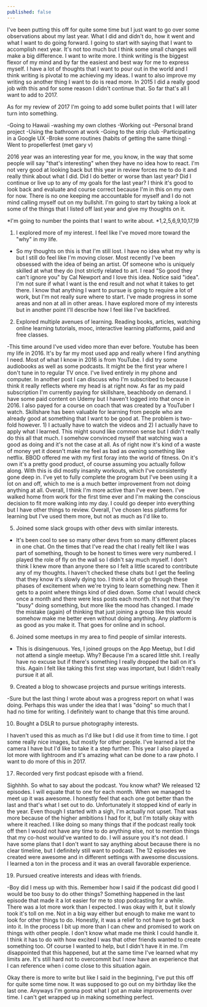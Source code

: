 ```yaml
---
published: false
---
```

I've been putting this off for quite some time but I just want to go over some observations about my last year. What I did and didn't do, how it went and what I want to do going forward. I going to start with saying that I want to accomplish next year. It's not too much but I think some small changes will make a big difference. I want to write more. I think writing is the biggest flexor of my mind and by far the easiest and best way for me to express myself. I have a lot of thoughts that I want to pour out in the world and I think writing is pivotal to me achieving my ideas. I want to also improve my writing so another thing I want to do is read more. In 2015 I did a really good job with this and for some reason I didn't continue that. So far that's all I want to add to 2017. 

As for my review of 2017 I'm going to add some bullet points that I will later turn into something.

-Going to Hawaii
-washing my own clothes
-Working out
-Personal brand project 
-Using the bathroom at work
-Going to the strip club
-Participating in a Google UX
-Broke some routines (habits of getting the same thing)
-Went to propellerfest (met gary v)

2016 year was an interesting year for me, you know, in the way that some people will say "that's interesting" when they have no idea how to react. I'm not very good at looking back but this year in review forces me to do it and really think about what I did. Did I do better or worse than last year? Did I continue or live up to any of my goals for the last year? I think it's good to look back and evaluate and course correct because I'm in this on my own for now. There is no one keeping me accountable for myself and I do not mind calling myself out on my bullshit. I'm going to start by taking a look at some of the things that I listed off last year and give my thoughts on it.

*I'm going to number the points that I want to write about.
*1,2,5,6,9,10,17,19

1) I explored more of my interest. I feel like I've moved more toward the "why" in my life.

- So my thoughts on this is that I'm still lost. I have no idea what my why is but I still do feel like I'm moving closer. Most recently I've been obsessed with the idea of being an artist. Of someone who is uniquely skilled at what they do (not strictly related to art. I read "So good they can't ignore you" by Cal Newport and I love this idea. Notice said "idea". I'm not sure if what I want is the end result and not what it takes to get there. I know that anything I want to pursue is going to require a lot of work, but I'm not really sure where to start. I've made progress in some areas and non at all in other areas. I have explored more of my interests but in another point I'll describe how I feel like I've backfired.

2) Explored multiple avenues of learning. Reading books, articles, watching online learning tutorials, mooc, interactive learning platforms, paid and free classes.

-This time around I've used video more than ever before. Youtube has been my life in 2016. It's by far my most used app and really where I find anything I need. Most of what I know in 2016 is from YouTube. I did try some audiobooks as well as some podcasts. It might be the first year where I don't tune in to regular TV once. I've lived entirely in my phone and computer.  In another post I can discuss who I'm subscribed to because I think it really reflects where my head is at right now. As far as my paid subscription I'm currently paying for skillshare, beachbody on demand. I have some paid content on Udemy but I haven't logged into that once in 2016. I also payed for a course on coach that was created by a YouTuber I watch. Skillshare has been valuable for learning from people who are already good at something that I want to be good at. The problem is two-fold however. 1) I actually have to watch the videos and 2) I actually have to apply what I learned. This might sound like common sense but I didn't really do this all that much. I somehow convinced myself that watching was a good as doing and it's not the case at all. As of right now it's kind of a waste of money yet it doesn't make me feel as bad as owning something like netflix. BBOD offered me with my first foray into the world of fitness. On it's own it's a pretty good product, of course assuming you actually follow along. With this is did mostly insanity workouts, which I've consistently gone deep in. I've yet to fully complete the program but I've been using it a lot on and off, which to me is a much better improvement from not doing anything at all. Overall, I think I'm more active than I've ever been. I've walked home from work for the first time ever and I'm making the conscious decision to fit more walking into my day. I could go deeper into everything but I have other things to review. Overall, I've chosen less platforms for learning but I've used them more, but not as much as I'd like to.

5) Joined some slack groups with other devs with similar interests.

- It's been cool to see so many other devs from so many different places in one chat. On the times that I've read the chat I really felt like I was part of something, though to be honest to times were very numbered. I played the role of fly on the wall so I didn't say much myself. I don't think I knew more than anyone there so I felt a little scared to contribute any of my thoughts. I haven't checked these chats but I get the feeling that they know it's slowly dying too. I think a lot of go through these phases of excitement when we're trying to learn something new. Then it gets to a point where things kind of died down. Some chat I would check once a month and there were less posts each month. It's not that they're "busy" doing something, but more like the mood has changed. I made the mistake (again) of thinking that just joining a group like this would somehow make me better even without doing anything. Any platform is as good as you make it. That goes for online and in school.

6) Joined some meetups in my area to find people of similar interests.

- This is disingenuous. Yes, I joined groups on the App Meetup, but I did not attend a single meetup. Why? Because I'm a scared little shit. I really have no excuse but if there's something I really dropped the ball on it's this. Again I felt like taking this first step was important, but I didn't really pursue it at all.

9) Created a blog to showcase projects and pursue writings interests.


-Sure but the last thing I wrote about was a progress report on what I was doing. Perhaps this was under the idea that I was "doing" so much that I had no time for writing. I definitely want to change that this time around.

10) Bought a DSLR to pursue photography interests.


I haven't used this as much as I'd like but I did use it from time to time. I got some really nice images, but mostly for other people. I've learned a lot the camera I have but I'd like to take it a step further. This year I also played a lot more with lightroom and it's amazing what can be done to a raw photo. I want to do more of this in 2017.

17) Recorded very first podcast episode with a friend.


Sighhhh. So what to say about the podcast. You know what? We released 12 episodes. I will equate that to one for each month.  When we managed to meet up it was awesome. I honestly feel that each one got better than the last and that's what I set out to do. Unfortunately it stopped kind of early in the year. Even though I started with a sigh, I'm actually not upset. That was more because of the higher ambitions I had for it, but I'm totally okay with where it reached. I like doing so many things that if the podcast really took off then I would not have any time to do anything else, not to mention things that my co-host would've wanted to do. I will assure you it's not dead. I have some plans that I don't want to say anything about because there is no clear timeline, but I definitely still want to podcast. The 12 episodes we created were awesome and in different settings with awesome discussions. I learned a ton in the process and it was an overall favorable experience.

19) Pursued creative interests and ideas with friends.

-Boy did I mess up with this. Remember how I said if the podcast did good I would be too busy to do other things? Something happened in the last episode that made it a lot easier for me to stop podcasting for a while. There was a lot more work than I expected. I was okay with it, but it slowly took it's toll on me. Not in a big way either but enough to make me want to look for other things to do. Honestly, it was a relief to not have to get back into it. In the process I bit up more than I can chew and promised to work on things with other people. I don't know what made me think I could handle it.  I think it has to do with how excited I was that other friends wanted to create something too. Of course I wanted to help, but I didn't have it in me. I'm disappointed that this happened, but at the same time I've learned what my limits are. It's still hard not to overcommit but I now have an experience that I can reference when i come close to this situation again. 

Okay there is more to write but like I said in the beginning, I've put this off for quite some time now. It was supposed to go out on my birthday like the last one. Anyways I'm gonna post what I got an make improvements over time. I can't get wrapped up in making something perfect.



